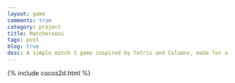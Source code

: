 ```yaml
---
layout: game
comments: true
category: project
title: Matcherooni
tags: post
blog: true
desc: A simple match 3 game inspired by Tetris and Columns, made for a school project. Developed entirely in JavaScript using the Cocos2D HTML5 framework, this game is completely browser-based and a decent bit of fun. It's not finished, but completely playable.
---
```


{% include cocos2d.html %}
